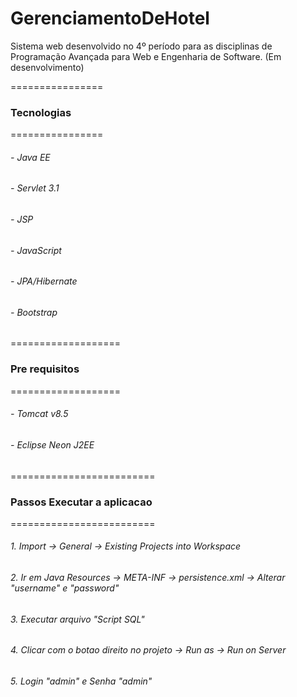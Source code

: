 # GerenciamentoDeHotel
Sistema web desenvolvido no 4º período para as disciplinas de Programação Avançada para Web e Engenharia de Software. (Em desenvolvimento)

================
### Tecnologias
================
###### - Java EE
###### - Servlet 3.1
###### - JSP
###### - JavaScript
###### - JPA/Hibernate
###### - Bootstrap

===================
### Pre requisitos
===================
###### - Tomcat v8.5
###### - Eclipse Neon J2EE

=========================
### Passos Executar a aplicacao
=========================
###### 1. Import -> General -> Existing Projects into Workspace
###### 2. Ir em Java Resources -> META-INF -> persistence.xml -> Alterar "username" e "password"
###### 3. Executar arquivo "Script SQL"
###### 4. Clicar com o botao direito no projeto -> Run as -> Run on Server
###### 5. Login "admin" e Senha "admin"
